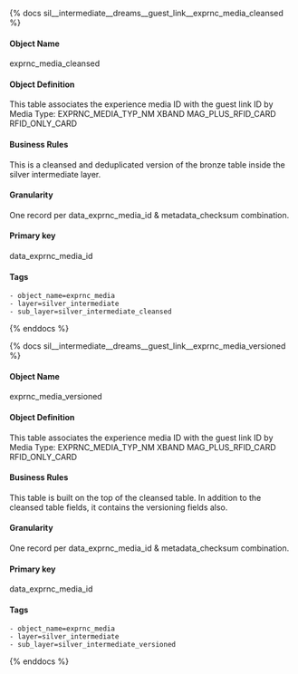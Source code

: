 {% docs sil__intermediate__dreams__guest_link__exprnc_media_cleansed %}

#### Object Name
exprnc_media_cleansed

#### Object Definition
This table associates the experience media ID with the guest link ID by Media Type: EXPRNC_MEDIA_TYP_NM
        XBAND
        MAG_PLUS_RFID_CARD
        RFID_ONLY_CARD

#### Business Rules
This is a cleansed and deduplicated version of the bronze table inside the silver intermediate layer.

#### Granularity
One record per data_exprnc_media_id & metadata_checksum combination.

#### Primary key
data_exprnc_media_id

#### Tags
    - object_name=exprnc_media
    - layer=silver_intermediate
    - sub_layer=silver_intermediate_cleansed

{% enddocs %}

{% docs sil__intermediate__dreams__guest_link__exprnc_media_versioned %}

#### Object Name
exprnc_media_versioned

#### Object Definition
This table associates the experience media ID with the guest link ID by Media Type: EXPRNC_MEDIA_TYP_NM
        XBAND
        MAG_PLUS_RFID_CARD
        RFID_ONLY_CARD

#### Business Rules
This table is built on the top of the cleansed table. In addition to the cleansed table fields, it contains the versioning fields also.

#### Granularity
One record per data_exprnc_media_id & metadata_checksum combination.

#### Primary key
data_exprnc_media_id

#### Tags
    - object_name=exprnc_media
    - layer=silver_intermediate
    - sub_layer=silver_intermediate_versioned

{% enddocs %}